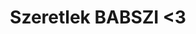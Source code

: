 <!DOCTYPE html>
<html lang="hu">
<head>
    <meta charset="UTF-8">
    <meta http-equiv="X-UA-Compatible" content="IE=edge">
    <meta name="edzés kezdése" content="width=device-width, initial-scale=1.0">
    <title>Hogyan edzünk</title>
</head>
<body>
    <h1 style="text-align: center;">Szeretlek BABSZI <3 </h1>
</body>
</html>
